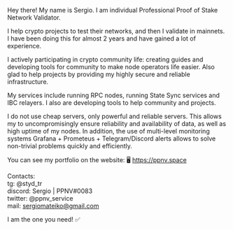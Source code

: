 Hey there! My name is Sergio. I am individual Professional Proof of Stake Network Validator.

I help crypto projects to test their networks, and then I validate in mainnets.
I have been doing this for almost 2 years and have gained a lot of experience.

I actively participating in crypto community life: creating guides and developing tools for community to make node operators life easier. Also glad to help projects by providing my highly secure and reliable infrastructure.

My services include running RPC nodes, running State Sync services and IBC relayers. I also are developing tools to help community and projects.

I do not use cheap servers, only powerful and reliable servers. This allows my to uncompromisingly ensure reliability and availability of data, as well as high uptime of my nodes. In addition, the use of multi-level monitoring systems Grafana + Prometeus + Telegram/Discord alerts allows to solve non-trivial problems quickly and efficiently.

You can see my portfolio on the website: 🖥 https://ppnv.space

Contacts: <br>
tg: @styd_tr <br>
discord: Sergio | PPNV#0083 <br>
twitter: @ppnv_service <br>
mail: sergiomateiko@gmail.com

I am the one you need! ✅
